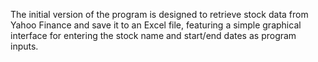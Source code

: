 The initial version of the program is designed to retrieve stock data from Yahoo Finance and save it to an Excel file, featuring a simple graphical interface for entering the stock name and start/end dates as program inputs.

